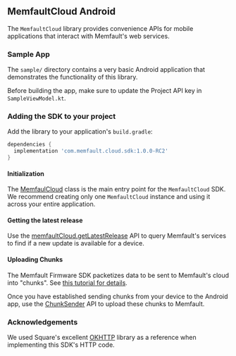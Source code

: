 ## MemfaultCloud Android

The `MemfaultCloud` library provides convenience APIs for mobile applications
that interact with Memfault's web services.

### Sample App

The `sample/` directory contains a very basic Android application that
demonstrates the functionality of this library.

Before building the app, make sure to update the Project API key in
`SampleViewModel.kt`.

### Adding the SDK to your project

Add the library to your application's `build.gradle`:

```groovy
dependencies {
  implementation 'com.memfault.cloud.sdk:1.0.0-RC2'
}
```

#### Initialization

The [MemfaulCloud](com.memfault.cloud.sdk/-memfault-cloud/index.html) class is
the main entry point for the `MemfaultCloud` SDK. We recommend creating only one
`MemfaultCloud` instance and using it across your entire application.

#### Getting the latest release

Use the
[memfaultCloud.getLatestRelease](com.memfault.cloud.sdk/-memfault-cloud/get-latest-release.html)
API to query Memfault's services to find if a new update is available for a
device.

#### Uploading Chunks

The Memfault Firmware SDK packetizes data to be sent to Memfault's cloud into
"chunks". See
[this tutorial for details](https://docs.memfault.com/docs/embedded/data-from-firmware-to-the-cloud).

Once you have established sending chunks from your device to the Android app,
use the [ChunkSender](com.memfault.cloud.sdk/-chunk-sender/index.html) API to
upload these chunks to Memfault.

### Acknowledgements

We used Square's excellent [OKHTTP](https://square.github.io/okhttp/) library as
a reference when implementing this SDK's HTTP code.
